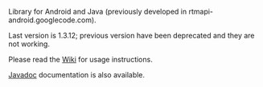 Library for Android and Java (previously developed in rtmapi-android.googlecode.com).

Last version is 1.3.12; previous version have been deprecated and they are not working.

Please read the [Wiki](https://github.com/bova82/rtmapi-android/wiki) for usage instructions.

[Javadoc](http://bova82.github.io/rtmapi-javadoc/) documentation is also available.


